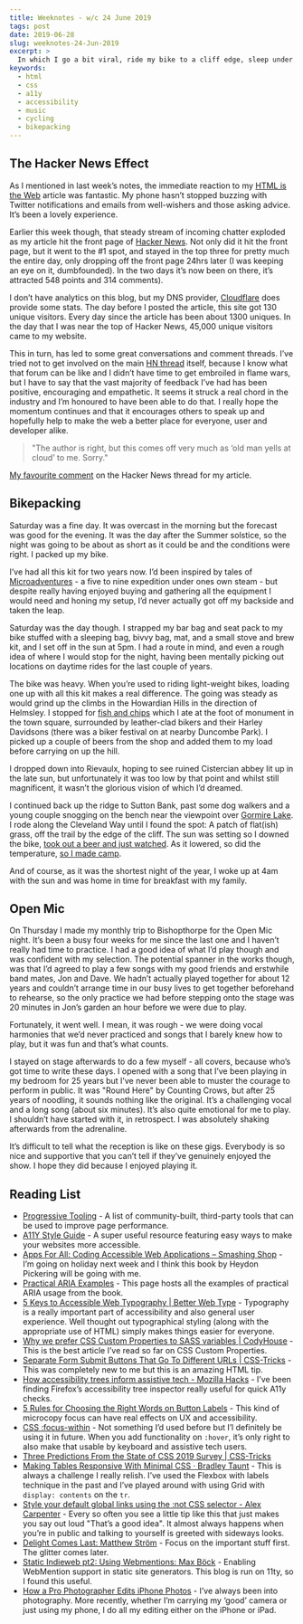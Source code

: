 ```yaml
---
title: Weeknotes - w/c 24 June 2019
tags: post
date: 2019-06-28
slug: weeknotes-24-Jun-2019
excerpt: >
  In which I go a bit viral, ride my bike to a cliff edge, sleep under the stars, get the band back together, and put together a list of great web development articles and resources.
keywords:
  - html
  - css
  - a11y
  - accessibility
  - music
  - cycling
  - bikepacking
---
```


## The Hacker News Effect

As I mentioned in last week’s notes, the immediate reaction to my [HTML is the Web](https://www.petelambert.com/journal/html-is-the-web/) article was fantastic. My phone hasn’t stopped buzzing with Twitter notifications and emails from well-wishers and those asking advice. It’s been a lovely experience.

Earlier this week though, that steady stream of incoming chatter exploded as my article hit the front page of [Hacker News](https://news.ycombinator.com). Not only did it hit the front page, but it went to the #1 spot, and stayed in the top three for pretty much the entire day, only dropping off the front page 24hrs later (I was keeping an eye on it, dumbfounded). In the two days it’s now been on there, it’s attracted 548 points and 314 comments).

I don’t have analytics on this blog, but my DNS provider, [Cloudflare](https://cloudflare.com) does provide some stats. The day before I posted the article, this site got 130 unique visitors. Every day since the article has been about 1300 uniques. In the day that I was near the top of Hacker News, 45,000 unique visitors came to my website.

This in turn, has led to some great conversations and comment threads. I’ve tried not to get involved on the main [HN thread](https://news.ycombinator.com/item?id=20283207) itself, because I know what that forum can be like and I didn’t have time to get embroiled in flame wars, but I have to say that the vast majority of feedback I’ve had has been positive, encouraging and empathetic. It seems it struck a real chord in the industry and I’m honoured to have been able to do that. I really hope the momentum continues and that it encourages others to speak up and hopefully help to make the web a better place for everyone, user and developer alike.

> "The author is right, but this comes off very much as ‘old man yells at cloud’ to me. Sorry."

[My favourite comment](https://news.ycombinator.com/item?id=20286958) on the Hacker News thread for my article.

## Bikepacking

Saturday was a fine day. It was overcast in the morning but the forecast was good for the evening. It was the day after the Summer solstice, so the night was going to be about as short as it could be and the conditions were right. I packed up my bike.

I’ve had all this kit for two years now. I’d been inspired by tales of [Microadventures](https://www.alastairhumphreys.com/microadventures-landing/) - a five to nine expedition under ones own steam - but despite really having enjoyed buying and gathering all the equipment I would need and honing my setup, I’d never actually got off my backside and taken the leap.

Saturday was the day though. I strapped my bar bag and seat pack to my bike stuffed with a sleeping bag, bivvy bag, mat, and a small stove and brew kit, and I set off in the sun at 5pm. I had a route in mind, and even a rough idea of where I would stop for the night, having been mentally picking out locations on daytime rides for the last couple of years.

The bike was heavy. When you’re used to riding light-weight bikes, loading one up with all this kit makes a real difference. The going was steady as would grind up the climbs in the Howardian Hills in the direction of Helmsley. I stopped for [fish and chips](https://www.instagram.com/p/BzBYQwhFfh9/) which I ate at the foot of monument in the town square, surrounded by leather-clad bikers and their Harley Davidsons (there was a biker festival on at nearby Duncombe Park). I picked up a couple of beers from the shop and added them to my load before carrying on up the hill.

I dropped down into Rievaulx, hoping to see ruined Cistercian abbey lit up in the late sun, but unfortunately it was too low by that point and whilst still magnificent, it wasn’t the glorious vision of which I’d dreamed.

I continued back up the ridge to Sutton Bank, past some dog walkers and a young couple snogging on the bench near the viewpoint over [Gormire Lake](https://www.instagram.com/p/BzP3qAvletS/). I rode along the Cleveland Way until I found the spot: A patch of flat(ish) grass, off the trail by the edge of the cliff. The sun was setting so I downed the bike, [took out a beer and just watched](https://www.instagram.com/p/BzBkuOIFaLI/). As it lowered, so did the temperature, [so I made camp](https://www.instagram.com/p/BzBo6CyFyKG/).

And of course, as it was the shortest night of the year, I woke up at 4am with the sun and was home in time for breakfast with my family.

## Open Mic

On Thursday I made my monthly trip to Bishopthorpe for the Open Mic night. It’s been a busy four weeks for me since the last one and I haven’t really had time to practice. I had a good idea of what I’d play though and was confident with my selection. The potential spanner in the works though, was that I’d agreed to play a few songs with my good friends and erstwhile band mates, Jon and Dave. We hadn’t actually played together for about 12 years and couldn’t arrange time in our busy lives to get together beforehand to rehearse, so the only practice we had before stepping onto the stage was 20 minutes in Jon’s garden an hour before we were due to play.

Fortunately, it went well. I mean, it was rough - we were doing vocal harmonies that we’d never practiced and songs that I barely knew how to play, but it was fun and that’s what counts.

I stayed on stage afterwards to do a few myself - all covers, because who’s got time to write these days. I opened with a song that I’ve been playing in my bedroom for 25 years but I’ve never been able to muster the courage to perform in public. It was "Round Here" by Counting Crows, but after 25 years of noodling, it sounds nothing like the original. It’s a challenging vocal and a long song (about six minutes). It’s also quite emotional for me to play. I shouldn’t have started with it, in retrospect. I was absolutely shaking afterwards from the adrenaline.

It’s difficult to tell what the reception is like on these gigs. Everybody is so nice and supportive that you can’t tell if they’ve genuinely enjoyed the show. I hope they did because I enjoyed playing it.

## Reading List

- [Progressive Tooling](https://progressivetooling.com/) - A list of community-built, third-party tools that can be used to improve page performance.
- [A11Y Style Guide](https://a11y-style-guide.com/style-guide/) - A super useful resource featuring easy ways to make your websites more accessible.
- [Apps For All: Coding Accessible Web Applications – Smashing Shop](https://shop.smashingmagazine.com/products/apps-for-all) - I’m going on holiday next week and I think this book by Heydon Pickering will be going with me.
- [Practical ARIA Examples](http://heydonworks.com/practical_aria_examples/) - This page hosts all the examples of practical ARIA usage from the book.
- [5 Keys to Accessible Web Typography | Better Web Type](https://betterwebtype.com/articles/2019/06/16/5-keys-to-accessible-web-typography/) - Typography is a really important part of accessibility and also general user experience. Well thought out typographical styling (along with the appropriate use of HTML) simply makes things easier for everyone.
- [Why we prefer CSS Custom Properties to SASS variables | CodyHouse](https://codyhouse.co/blog/post/css-custom-properties-vs-sass-variables) - This is the best article I’ve read so far on CSS Custom Properties.
- [Separate Form Submit Buttons That Go To Different URLs | CSS-Tricks](https://css-tricks.com/separate-form-submit-buttons-go-different-urls/) - This was completely new to me but this is an amazing HTML tip.
- [How accessibility trees inform assistive tech - Mozilla Hacks](https://hacks.mozilla.org/2019/06/how-accessibility-trees-inform-assistive-tech/) - I’ve been finding Firefox’s accessibility tree inspector really useful for quick A11y checks.
- [5 Rules for Choosing the Right Words on Button Labels](https://uxmovement.com/buttons/5-rules-for-choosing-the-right-words-on-button-labels/) - This kind of microcopy focus can have real effects on UX and accessibility.
- [CSS :focus-within](https://davidwalsh.name/css-focus-within) - Not something I’d used before but I’l definitely be using it in future. When you add functionality on `:hover`, it’s only right to also make that usable by keyboard and assistive tech users.
- [Three Predictions From the State of CSS 2019 Survey | CSS-Tricks](https://css-tricks.com/three-predictions-from-the-state-of-css-2019-survey/)
- [Making Tables Responsive With Minimal CSS · Bradley Taunt](https://bradleytaunt.com/responsive-tables/) - This is always a challenge I really relish. I’ve used the Flexbox with labels technique in the past and I’ve played around with using Grid with `display: contents` on the `tr`.
- [Style your default global links using the :not CSS selector - Alex Carpenter](https://alexcarpenter.me/screencasts/2019/02/global-link-styles/) - Every so often you see a little tip like this that just makes you say out loud "That’s a good idea". It almost always happens when you’re in public and talking to yourself is greeted with sideways looks.
- [Delight Comes Last: Matthew Ström](https://matthewstrom.com/writing/delight-comes-last/) - Focus on the important stuff first. The glitter comes later.
- [Static Indieweb pt2: Using Webmentions: Max Böck](https://mxb.dev/blog/using-webmentions-on-static-sites/) - Enabling WebMention support in static site generators. This blog is run on 11ty, so I found this useful.
- [How a Pro Photographer Edits iPhone Photos](https://thewirecutter.com/blog/how-a-pro-photographer-edits-iphone-photos/?utm_source=rss&utm_medium=feed&utm_campaign=RSS%20Feed) - I’ve always been into photography. More recently, whether I’m carrying my ‘good’ camera or just using my phone, I do all my editing either on the iPhone or iPad.
